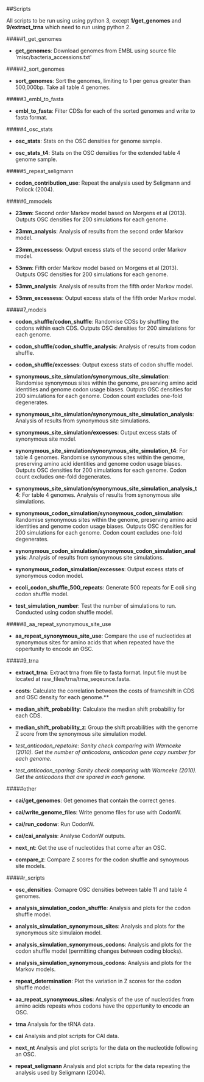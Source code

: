 ##Scripts

All scripts to be run using using python 3, except **1/get_genomes** and **9/extract_trna** which need to run using python 2.


#####1_get_genomes

- **get_genomes**: Download genomes from EMBL using source file 'misc/bacteria_accessions.txt'

#####2_sort_genomes

- **sort_genomes**: Sort the genomes, limiting to 1 per genus greater than 500,000bp. Take all table 4 genomes.

#####3_embl_to_fasta

- **embl_to_fasta**: Filter CDSs for each of the sorted genomes and write to fasta format.

#####4_osc_stats

- **osc_stats**: Stats on the OSC densities for genome sample.

- **osc_stats_t4**: Stats on the OSC densities for the extended table 4 genome sample.

#####5_repeat_seligmann

- **codon_contribution_use**: Repeat the analysis used by Seligmann and Pollock (2004).

#####6_mmodels

- **23mm**: Second order Markov model based on Morgens et al (2013). Outputs OSC densities for 200 simulations for each genome.

- **23mm_analysis**: Analysis of results from the second order Markov model.

- **23mm_excessess**: Output excess stats of the second order Markov model.

- **53mm**: Fifth order Markov model based on Morgens et al (2013). Outputs OSC densities for 200 simulations for each genome.

- **53mm_analysis**: Analysis of results from the fifth order Markov model.

- **53mm_excessess**: Output excess stats of the fifth order Markov model.



#####7_models

- **codon_shuffle/codon_shuffle**: Randomise CDSs by shuffling the codons within each CDS. Outputs OSC densities for 200 simulations for each genome.

- **codon_shuffle/codon_shuffle_analysis**: Analysis of results from codon shuffle.

- **codon_shuffle/excesses**: Output excess stats of codon shuffle model.

- **synonymous_site_simulation/synonymous_site_simulation**: Randomise synonymous sites within the genome, preserving amino acid identities and genome codon usage biases. Outputs OSC densities for 200 simulations for each genome. Codon count excludes one-fold degenerates.

- **synonymous_site_simulation/synonymous_site_simulation_analysis**: Analysis of results from synonymous site simulations.

- **synonymous_site_simulation/excesses**: Output excess stats of synonymous site model.

- **synonymous_site_simulation/synonymous_site_simulation_t4**: For table 4 genomes. Randomise synonymous sites within the genome, preserving amino acid identities and genome codon usage biases. Outputs OSC densities for 200 simulations for each genome. Codon count excludes one-fold degenerates.

- **synonymous_site_simulation/synonymous_site_simulation_analysis_t4**: For table 4 genomes. Analysis of results from synonymous site simulations.

- **synonymous_codon_simulation/synonymous_codon_simulation**: Randomise synonymous sites within the genome, preserving amino acid identities and genome codon usage biases. Outputs OSC densities for 200 simulations for each genome. Codon count excludes one-fold degenerates.

- **synonymous_codon_simulation/synonymous_codon_simulation_analysis**: Analysis of results from synonymous site simulations.

- **synonymous_codon_simulation/excesses**: Output excess stats of synonymous codon model.

- **ecoli_codon_shuffle_500_repeats**: Generate 500 repeats for E coli sing codon shuffle model.

- **test_simulation_number**: Test the number of simulations to run. Conducted using codon shuffle model.

#####8_aa_repeat_synonymous_site_use

- **aa_repeat_synonymous_site_use**: Compare the use of nucleotides at synonymous sites for amino acids that when repeated have the oppertunity to encode an OSC.

#####9_trna

- **extract_trna**: Extract trna from file to fasta format. Input file must be located at raw_files/trna/trna_seqeunce.fasta.

- **costs**: Calculate the correlation between the costs of frameshift in CDS and OSC density for each genome.**

- **median_shift_probability**: Calculate the median shift probability for each CDS.

- **median_shift_probability_z**: Group the shift proabilities with the genome Z score from the synonymous site simulation model.

- *test_anticodon_repetoire: Sanity check comparing with Warnceke (2010). Get the number of anticodons, anticodon gene copy number for each genome.*

- *test_anticodon_sparing: Sanity check comparing with Warnceke (2010). Get the anticodons that are spared in each genone.*


#####other

- **cai/get_genomes**: Get genomes that contain the correct genes.

- **cai/write_genome_files**: Write genome files for use with CodonW.

- **cai/run_codonw**: Run CodonW.

- **cai/cai_analysis**: Analyse CodonW outputs.

- **next_nt**: Get the use of nucleotides that come after an OSC.

- **compare_z**: Compare Z scores for the codon shuffle and synoymous site models.


#####r_scripts

- **osc_densities**: Comapre OSC densities between table 11 and table 4 genomes.

- **analysis_simulation_codon_shuffle**: Analysis and plots for the codon shuffle model.

- **analysis_simulation_synonymous_sites**: Analysis and plots for the synonymous site simulaion model.

- **analysis_simulation_synonymous_codons**: Analysis and plots for the codon shuffle model (permitting changes between coding blocks).

- **analysis_simulation_synonymous_codons**: Analysis and plots for the Markov models.

- **repeat_determination**: Plot the variation in Z scores for the codon shuffle model.

- **aa_repeat_synonymous_sites**: Analysis of the use of nucleotides from amino acids repeats whos codons have the oppertunity to encode an OSC.

- **trna** Analysis for the tRNA data.

- **cai** Analysis and plot scripts for CAI data.

- **next_nt** Analysis and plot scripts for the data on the nucleotide following an OSC.

- **repeat_seligmann** Analysis and plot scripts for the data repeating the analysis used by Seligmann (2004).
